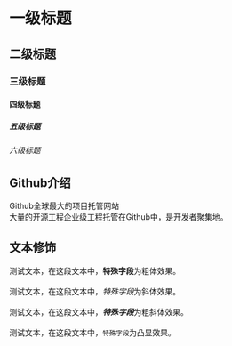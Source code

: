# 一级标题
## 二级标题
### 三级标题
#### 四级标题
##### 五级标题
###### 六级标题

## Github介绍
 
  Github全球最大的项目托管网站<br>大量的开源工程企业级工程托管在Github中，是开发者聚集地。



## 文本修饰

 测试文本，在这段文本中，**特殊字段**为粗体效果。<br><br>
 测试文本，在这段文本中，*特殊字段*为斜体效果。<br><br>
 测试文本，在这段文本中，***特殊字段***为粗斜体效果。<br><br>
 测试文本，在这段文本中，`特殊字段`为凸显效果。<br><br>


